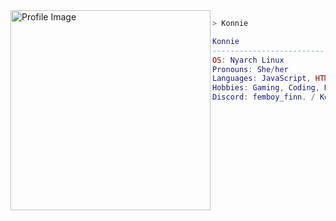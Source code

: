 <!-- Profile Image -->
<img align="left" src="https://i.ibb.co/PGFN8Bc6/IMG-7049.png" alt="Profile Image" width="320" />
<!-- Name Header -->

```css
> Konnie

```


```lua
Konnie 
-------------------------
OS: Nyarch Linux
Pronouns: She/her
Languages: JavaScript, HTML, CSS, LUA, Python
Hobbies: Gaming, Coding, Relaxing
Discord: femboy_finn. / Konnie
